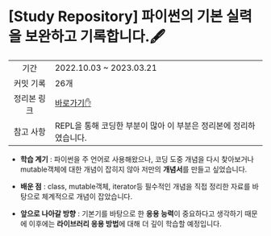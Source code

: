 # [Study Repository] 파이썬의 기본 실력을 보완하고 기록합니다.🖋️

|||
|:---:|:---|
|기간|2022.10.03 ~ 2023.03.21|
|커밋 기록|26개|
|정리본 링크|[바로가기✋](https://gabang2.notion.site/00455fc13e8c4416a59869f2c654e157)|
|참고 사항|REPL을 통해 코딩한 부분이 많아 이 부분은 정리본에 정리하였습니다.|

- **학습 계기** : 파이썬을 주 언어로 사용해왔으나, 코딩 도중 개념을 다시 찾아보거나 mutable객체에 대한 개념이 잡히지 않아 저만의 **개념서**를 만들고 싶었습니다.
   
- **배운 점** : class, mutable객체, iterator등 필수적인 개념을 직접 정리한 자료를 바탕으로 체계적으로 개념이 잡았습니다.
   
- **앞으로 나아갈 방향** : 기본기를 바탕으로 한 **응용 능력**이 중요하다고 생각하기 때문에 이후에는 **라이브러리 응용 방법**에 대해 더 깊이 학습할 예정입니다.

